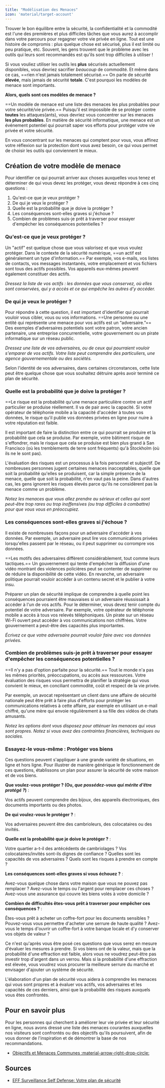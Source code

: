 ```yaml
---
title: "Modélisation des Menaces"
icon: 'material/target-account'
---
```


Trouver le bon équilibre entre la sécurité, la confidentialité et la commodité est l'une des premières et plus difficiles tâches que vous aurez à accomplir dans votre parcours pour regagner votre vie privée en ligne. Tout est une histoire de compromis : plus quelque chose est sécurisé, plus il est limité ou peu pratique, etc. Souvent, les gens trouvent que le problème avec les outils qui leurs sont recommandés est qu'ils sont trop difficiles à utiliser !

Si vous vouliez utiliser les outils les **plus** sécurisés actuellement disponibles, vous devriez sacrifier *beaucoup* de commodité. Et même dans ce cas, ==rien n'est jamais totalement sécurisé.== On parle de sécurité **élevée**, mais jamais de sécurité **totale**. C'est pourquoi les modèles de menace sont importants.

**Alors, quels sont ces modèles de menace ?**

==Un modèle de menace est une liste des menaces les plus probables pour votre sécurité/vie privée.== Puisqu'il est impossible de se protéger contre **toutes** les attaques(ants), vous devriez vous concentrer sur les menaces **les plus probables**. En matière de sécurité informatique, une menace est un événement potentiel qui pourrait saper vos efforts pour protéger votre vie privée et votre sécurité.

En vous concentrant sur les menaces qui comptent pour vous, vous affinez votre réflexion sur la protection dont vous avez besoin, ce qui vous permet de choisir les outils qui conviennent le mieux.

## Création de votre modèle de menace

Pour identifier ce qui pourrait arriver aux choses auxquelles vous tenez et déterminer de qui vous devez les protéger, vous devez répondre à ces cinq questions :

1. Qu'est-ce que je veux protéger ?
2. De qui je veux le protéger ?
3. Quelle est la probabilité que je doive la protéger ?
4. Les conséquences sont-elles graves si j'échoue ?
5. Combien de problèmes suis-je prêt à traverser pour essayer d'empêcher les conséquences potentielles ?

### Qu'est-ce que je veux protéger ?

Un "actif" est quelque chose que vous valorisez et que vous voulez protéger. Dans le contexte de la sécurité numérique, ==un actif est généralement un type d'information.== Par exemple, vos e-mails, vos listes de contacts, vos messages instantanés, votre emplacement et vos fichiers sont tous des actifs possibles. Vos appareils eux-mêmes peuvent également constituer des actifs.

*Dressez la liste de vos actifs : les données que vous conservez, où elles sont conservées, qui y a accès et ce qui empêche les autres d'y accéder.*

### De qui je veux le protéger ?

Pour répondre à cette question, il est important d'identifier qui pourrait vouloir vous cibler, vous ou vos informations. ==Une personne ou une entité qui représente une menace pour vos actifs est un “adversaire.”== Des exemples d'adversaires potentiels sont votre patron, votre ancien partenaire, une entreprise concurrentielle, votre gouvernement ou un pirate informatique sur un réseau public.

*Dressez une liste de vos adversaires, ou de ceux qui pourraient vouloir s'emparer de vos actifs. Votre liste peut comprendre des particuliers, une agence gouvernementale ou des sociétés.*

Selon l'identité de vos adversaires, dans certaines circonstances, cette liste peut être quelque chose que vous souhaitez détruire après avoir terminé ce plan de sécurité.

### Quelle est la probabilité que je doive la protéger ?

==Le risque est la probabilité qu'une menace particulière contre un actif particulier se produise réellement. Il va de pair avec la capacité. Si votre opérateur de téléphonie mobile a la capacité d'accéder à toutes vos données, le risque qu'il publie vos données privées en ligne pour nuire à votre réputation est faible.

Il est important de faire la distinction entre ce qui pourrait se produire et la probabilité que cela se produise. Par exemple, votre bâtiment risque de s'effondrer, mais le risque que cela se produise est bien plus grand à San Francisco (où les tremblements de terre sont fréquents) qu'à Stockholm (où ils ne le sont pas).

L'évaluation des risques est un processus à la fois personnel et subjectif. De nombreuses personnes jugent certaines menaces inacceptables, quelle que soit la probabilité qu'elles se produisent, car la simple présence de la menace, quelle que soit la probabilité, n'en vaut pas la peine. Dans d'autres cas, les gens ignorent les risques élevés parce qu'ils ne considèrent pas la menace comme un problème.

*Notez les menaces que vous allez prendre au sérieux et celles qui sont peut-être trop rares ou trop inoffensives (ou trop difficiles à combattre) pour que vous vous en préoccupiez.*

### Les conséquences sont-elles graves si j'échoue ?

Il existe de nombreuses façons pour un adversaire d'accéder à vos données. Par exemple, un adversaire peut lire vos communications privées lorsqu'elles passent par le réseau, ou il peut supprimer ou corrompre vos données.

==Les motifs des adversaires diffèrent considérablement, tout comme leurs tactiques.== Un gouvernement qui tente d'empêcher la diffusion d'une vidéo montrant des violences policières peut se contenter de supprimer ou de réduire la disponibilité de cette vidéo. En revanche, un adversaire politique pourrait vouloir accéder à un contenu secret et le publier à votre insu.

Préparer un plan de sécurité implique de comprendre à quelle point les conséquences pourraient être mauvaises si un adversaire réussissait à accéder à l'un de vos actifs. Pour le déterminer, vous devez tenir compte du potentiel de votre adversaire. Par exemple, votre opérateur de téléphonie mobile a accès à tous vos relevés téléphoniques. Un pirate sur un réseau Wi-Fi ouvert peut accéder à vos communications non chiffrées. Votre gouvernement a peut-être des capacités plus importantes.

*Écrivez ce que votre adversaire pourrait vouloir faire avec vos données privées.*

### Combien de problèmes suis-je prêt à traverser pour essayer d'empêcher les conséquences potentielles ?

==Il n'y a pas d'option parfaite pour la sécurité.== Tout le monde n'a pas les mêmes priorités, préoccupations, ou accès aux ressources. Votre évaluation des risques vous permettra de planifier la stratégie qui vous convient le mieux, en conciliant commodité, coût et respect de la vie privée.

Par exemple, un avocat représentant un client dans une affaire de sécurité nationale peut être prêt à faire plus d'efforts pour protéger les communications relatives à cette affaire, par exemple en utilisant un e-mail chiffré, qu'une mère qui envoie régulièrement à sa fille des vidéos de chats amusants.

*Notez les options dont vous disposez pour atténuer les menaces qui vous sont propres. Notez si vous avez des contraintes financières, techniques ou sociales.*

### Essayez-le vous-même : Protéger vos biens

Ces questions peuvent s'appliquer à une grande variété de situations, en ligne et hors ligne. Pour illustrer de manière générique le fonctionnement de ces questions, établissons un plan pour assurer la sécurité de votre maison et de vos biens.

**Que voulez-vous protéger ? (Ou, *que possédez-vous qui mérite d'être protégé ?*)**
:

Vos actifs peuvent comprendre des bijoux, des appareils électroniques, des documents importants ou des photos.

**De qui voulez-vous le protéger ?**
:

Vos adversaires peuvent être des cambrioleurs, des colocataires ou des invités.

**Quelle est la probabilité que je doive le protéger ?**
:

Votre quartier a-t-il des antécédents de cambriolages ? Vos colocataires/invités sont-ils dignes de confiance ? Quelles sont les capacités de vos adversaires ? Quels sont les risques à prendre en compte ?

**Les conséquences sont-elles graves si vous échouez ?**
:

Avez-vous quelque chose dans votre maison que vous ne pouvez pas remplacer ? Avez-vous le temps ou l'argent pour remplacer ces choses ? Avez-vous une assurance qui couvre les biens volés à votre domicile ?

**Combien de difficultés êtes-vous prêt à traverser pour empêcher ces conséquences ?**
:

Êtes-vous prêt à acheter un coffre-fort pour les documents sensibles ? Pouvez-vous vous permettre d'acheter une serrure de haute qualité ? Avez-vous le temps d'ouvrir un coffre-fort à votre banque locale et d'y conserver vos objets de valeur ?

Ce n'est qu'après vous être posé ces questions que vous serez en mesure d'évaluer les mesures à prendre. Si vos biens ont de la valeur, mais que la probabilité d'une effraction est faible, alors vous ne voudrez peut-être pas investir trop d'argent dans un verrou. Mais si la probabilité d'une effraction est élevée, vous voudrez vous procurer la meilleure serrure du marché et envisager d'ajouter un système de sécurité.

L'élaboration d'un plan de sécurité vous aidera à comprendre les menaces qui vous sont propres et à évaluer vos actifs, vos adversaires et les capacités de ces derniers, ainsi que la probabilité des risques auxquels vous êtes confrontés.

## Pour en savoir plus

Pour les personnes qui cherchent à améliorer leur vie privée et leur sécurité en ligne, nous avons dressé une liste des menaces courantes auxquelles nos visiteurs sont confrontés ou des objectifs qu'ils poursuivent, afin de vous donner de l'inspiration et de démontrer la base de nos recommandations.

- [Objectifs et Menaces Communes :material-arrow-right-drop-circle:](common-threats.md)

## Sources

- [EFF Surveillance Self Defense: Votre plan de sécurité](https://ssd.eff.org/en/module/your-security-plan)
